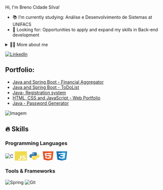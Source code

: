 <!-- Presentation -->
<p>
  Hi, I'm Breno Cidade Silva!

  - 📚 I’m currently studying: Análise e Desenvolvimento de Sistemas at UNIFACS 
  - 🎯 Looking for: Opportunities to apply and expand my skills in Back-end development
</p>

<!-- Dropdown -->
<details>
  <summary>👨‍💻 More about me</summary>

  - 💬 I have a deep enthusiasm for software development, always seeking new knowledge to enhance my skills. I am constantly striving to learn and update myself to become a more competent developer. I am eager for an opportunity to demonstrate my proficiency in Java, Spring Boot, HTML5, and CSS3, as well as to consolidate my knowledge in PHP and MySQL.

  - ⚡ In my free time, I enjoy playing Valorant and CS, as well as watching movies and series. I also appreciate going to the beach to surf or simply relax.
</details>

<!-- Links -->
[![LinkedIn](https://img.shields.io/badge/LinkedIn-0077B5?style=for-the-badge&logo=linkedin&logoColor=white)](https://www.linkedin.com/in/breno-cidade-a1b1b51b8/)

<!-- Portfolio -->
## Portfolio:
- [Java and Spring Boot - Financial Aggregator](https://github.com/BrenoCidade/agregadorfinanceiro)
- [Java and Spring Boot - ToDoList](https://github.com/BrenoCidade/todolist)
- [Java- Registration system](https://github.com/BrenoCidade/ProgramaPizzaria)
- [HTML, CSS and JavaScript - Web Portfolio](https://github.com/BrenoCidade/portifolio)
- [Java - Password Generator](https://github.com/BrenoCidade/geradorDeSenhas)

<!-- GIF -->
<p align="left">
  <img align="center" src="https://github.com/BrenoCidade/brenocidade/assets/121961040/9f5b140e-a0b3-46e0-9e4f-734554056718" alt="Imagem">

## 🔥 Skills
<!-- Skills: Programming Languages -->
  <div style="flex-basis: 48%;">
    <h3>Programming Languages</h3>
    <img align="center" alt="C" height="30" width="40" src="https://cdn.jsdelivr.net/gh/devicons/devicon/icons/java/java-original.svg">
    <img align="center" alt="Js" height="30" width="40" src="https://raw.githubusercontent.com/devicons/devicon/master/icons/javascript/javascript-plain.svg">
    <img align="center" alt="Python" height="30" width="40" src="https://raw.githubusercontent.com/devicons/devicon/master/icons/python/python-original.svg">
    <img align="center" alt="HTML" height="30" width="40" src="https://raw.githubusercontent.com/devicons/devicon/master/icons/html5/html5-original.svg">
    <img align="center" alt="CSS" height="30" width="40" src="https://raw.githubusercontent.com/devicons/devicon/master/icons/css3/css3-original.svg">
  </div>
  
  <!-- Skills: Tools & Frameworks -->
  <div style="flex-basis: 48%;">
    <h3>Tools & Frameworks</h3>
    <img align="center" alt="Spring" height="30" width="40" src="https://cdn.jsdelivr.net/gh/devicons/devicon/icons/spring/spring-original.svg">
    <img align="center" alt="Git" height="30" width="40" src="https://cdn.jsdelivr.net/gh/devicons/devicon/icons/git/git-original.svg">
  </div>
  
